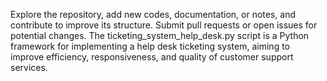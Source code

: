 Explore the repository, add new codes, documentation, or notes, and contribute to improve its structure. Submit pull requests or open issues for potential changes. 
The ticketing_system_help_desk.py script is a Python framework for implementing a help desk ticketing system, aiming to improve efficiency, responsiveness, and quality of customer support services. 
